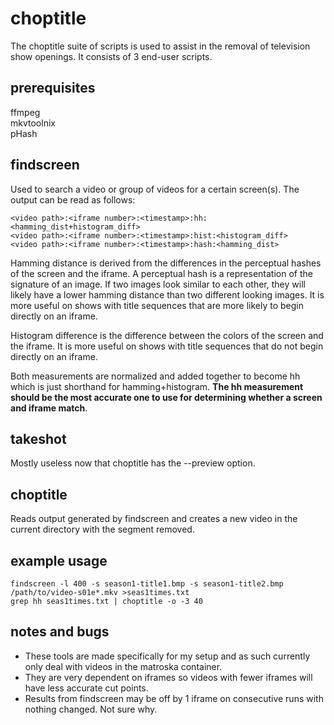 choptitle
=========

The choptitle suite of scripts is used to assist in the removal of television
show openings. It consists of 3 end-user scripts.

prerequisites
-------------
ffmpeg  
mkvtoolnix  
pHash

findscreen
----------
Used to search a video or group of videos for a certain screen(s). The output
can be read as follows:

    <video path>:<iframe number>:<timestamp>:hh:<hamming_dist+histogram_diff>
    <video path>:<iframe number>:<timestamp>:hist:<histogram_diff>
    <video path>:<iframe number>:<timestamp>:hash:<hamming_dist>

Hamming distance is derived from the differences in the perceptual hashes of
the screen and the iframe. A perceptual hash is a representation of the
signature of an image. If two images look similar to each other, they will
likely have a lower hamming distance than two different looking images. It is
more useful on shows with title sequences that are more likely to begin
directly on an iframe.  

Histogram difference is the difference between the colors of the screen and the
iframe. It is more useful on shows with title sequences that do not begin
directly on an iframe.  

Both measurements are normalized and added together to become hh which is just
shorthand for hamming+histogram.  __The hh measurement should be the most
accurate one to use for determining whether a screen and iframe match__.

takeshot
--------
Mostly useless now that choptitle has the --preview option.

choptitle
---------
Reads output generated by findscreen and creates a new video in the current
directory with the segment removed.

example usage
-------------

    findscreen -l 400 -s season1-title1.bmp -s season1-title2.bmp /path/to/video-s01e*.mkv >seas1times.txt
    grep hh seas1times.txt | choptitle -o -3 40

notes and bugs
--------------
* These tools are made specifically for my setup and as such currently only deal
with videos in the matroska container.
* They are very dependent on iframes so videos with fewer iframes will have less
accurate cut points.
* Results from findscreen may be off by 1 iframe on consecutive runs with nothing
changed. Not sure why.
